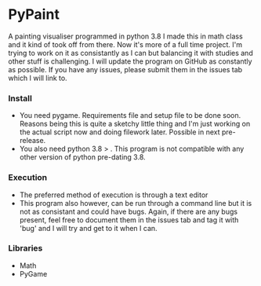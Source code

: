 # PyPaint
A painting visualiser programmed in python 3.8 
I made this in math class and it kind of took off from there. Now it's more of a full time project. I'm trying to work on it as consistantly as I can but balancing it with studies and other stuff is challenging. I will update the program on GitHub as constantly as possible. If you have any issues, please submit them in the issues tab which I will link to.


### Install
- You need pygame. Requirements file and setup file to be done soon. Reasons being this is quite a sketchy little thing and I'm just working on the actual script now and doing filework later. Possible in next pre-release. 
- You also need python 3.8 > . This program is not compatible with any other version of python pre-dating 3.8. 

### Execution
- The preferred method of execution is through a text editor 
- This program also however, can be run through a command line but it is not as consistant and could have bugs. Again, if there are any bugs present, feel free to document them in the issues tab and tag it with 'bug' and I will try and get to it when I can. 

### Libraries
- Math
- PyGame

